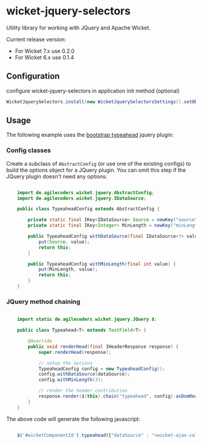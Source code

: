 wicket-jquery-selectors
=======================

Utility library for working with JQuery and Apache Wicket.

Current release version:

* For Wicket 7.x use 0.2.0
* For Wicket 6.x use 0.1.4


## Configuration

configure wicket-jquery-selectors in application init method (optional)

```java
WicketJquerySelectors.install(new WicketJquerySelectorsSettings().setObjectMapperFactory(new MyCustomObjectMapperFactory()));
```

## Usage

The following example uses the [bootstrap typeahead](http://getbootstrap.com/2.3.2/javascript.html#typeahead) jquery plugin:

### Config classes

Create a subclass of `AbstractConfig` (or use one of the existing configs) to build the options object for a JQuery plugin. You can omit
this step if the JQuery plugin doesn't need any options:

```java

    import de.agilecoders.wicket.jquery.AbstractConfig;
    import de.agilecoders.wicket.jquery.IDataSource;

    public class TypeaheadConfig extends AbstractConfig {

        private static final IKey<IDataSource> Source = newKey("source", null);
        private static final IKey<Integer> MinLength = newKey("minLength", 1);

        public TypeaheadConfig withDataSource(final IDataSource<?> value) {
            put(Source, value);
            return this;
        }

        public TypeaheadConfig withMinLength(final int value) {
            put(MinLength, value);
            return this;
        }
    }

```

### JQuery method chaining

```java

    import static de.agilecoders.wicket.jquery.JQuery.$;

    public class Typeahead<T> extends TextField<T> {

        @Override
        public void renderHead(final IHeaderResponse response) {
            super.renderHead(response);

            // setup the options
            TypeaheadConfig config = new TypeaheadConfig();
            config.withDataSource(dataSource);
            config.withMinLength(3);

            // render the header contribution
            response.render($(this).chain("typeahead", config).asDomReadyScript());
        }
    }

```

The above code will generate the following javascript:


```javascript

    $('#wicketComponentId').typeahead({"dataSource" : "<wicket-ajax-callback>", "minLength": 3});

```